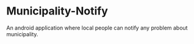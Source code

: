# Municipality-Notify
An android application where local people can notify any problem about municipality.

